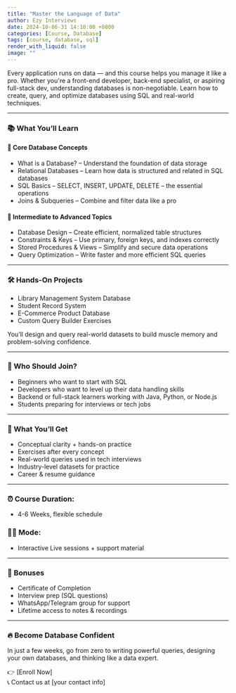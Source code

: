 ```yaml
---
title: "Master the Language of Data"
author: Ezy Interviews
date: 2024-10-06-31 14:10:00 +0800
categories: [Course, Database]
tags: [course, database, sql]
render_with_liquid: false
image: ""
---
```


Every application runs on data — and this course helps you manage it like a pro. Whether you're a front-end developer, back-end specialist, or aspiring full-stack dev, understanding databases is non-negotiable. Learn how to create, query, and optimize databases using SQL and real-world techniques.

---

### 📚 What You’ll Learn

#### 🔹 Core Database Concepts

* What is a Database? – Understand the foundation of data storage
* Relational Databases – Learn how data is structured and related in SQL databases
* SQL Basics – SELECT, INSERT, UPDATE, DELETE – the essential operations
* Joins & Subqueries – Combine and filter data like a pro

#### 🔹 Intermediate to Advanced Topics

* Database Design – Create efficient, normalized table structures
* Constraints & Keys – Use primary, foreign keys, and indexes correctly
* Stored Procedures & Views – Simplify and secure data operations
* Query Optimization – Write faster and more efficient SQL queries

---

### 🛠️ Hands-On Projects

* Library Management System Database
* Student Record System
* E-Commerce Product Database
* Custom Query Builder Exercises

You’ll design and query real-world datasets to build muscle memory and problem-solving confidence.

---

### 🎯 Who Should Join?

* Beginners who want to start with SQL
* Developers who want to level up their data handling skills
* Backend or full-stack learners working with Java, Python, or Node.js
* Students preparing for interviews or tech jobs

---

### 💼 What You’ll Get

* Conceptual clarity + hands-on practice
* Exercises after every concept
* Real-world queries used in tech interviews
* Industry-level datasets for practice
* Career & resume guidance

---

### ⏰ Course Duration:

* 4-6 Weeks, flexible schedule

### 🧑‍🏫 Mode:

* Interactive Live sessions + support material

---

### 🎁 Bonuses

* Certificate of Completion
* Interview prep (SQL questions)
* WhatsApp/Telegram group for support
* Lifetime access to notes & recordings

---

### 🔥 Become Database Confident

In just a few weeks, go from zero to writing powerful queries, designing your own databases, and thinking like a data expert.

👉 [Enroll Now]  
📞 Contact us at [your contact info]

